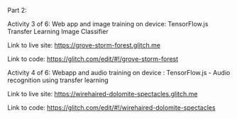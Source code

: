 Part 2: 

Activity 3 of 6: Web app and image training on device: TensorFlow.js Transfer Learning Image Classifier 

Link to live site: https://grove-storm-forest.glitch.me

Link to code: https://glitch.com/edit/#!/grove-storm-forest




Activity 4 of 6: Webapp and audio training on device : TensorFlow.js - Audio recognition using transfer learning 

Link to live site: https://wirehaired-dolomite-spectacles.glitch.me

Link to code: https://glitch.com/edit/#!/wirehaired-dolomite-spectacles
